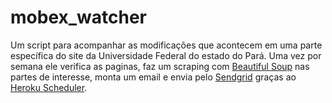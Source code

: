 # mobex_watcher

Um script para acompanhar as modificações que acontecem em uma parte específica do site da Universidade Federal do estado do Pará. Uma vez por semana ele verifica as paginas, faz um scraping com [Beautiful Soup](https://www.crummy.com/software/BeautifulSoup/bs4/doc/) nas partes de interesse, monta um email e envia pelo [Sendgrid](https://sendgrid.com) graças ao [Heroku Scheduler](https://devcenter.heroku.com/articles/scheduler).
